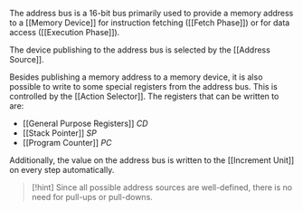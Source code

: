 The address bus is a 16-bit bus primarily used to provide a memory address to a [[Memory Device]] for instruction fetching ([[Fetch Phase]]) or for data access ([[Execution Phase]]).

The device publishing to the address bus is selected by the [[Address Source]].

Besides publishing a memory address to a memory device, it is also possible to write to some special registers from the address bus. This is controlled by the [[Action Selector]]. The registers that can be written to are:
* [[General Purpose Registers]] $CD$
* [[Stack Pointer]] $SP$
* [[Program Counter]] $PC$

Additionally, the value on the address bus is written to the [[Increment Unit]] on every step automatically.

>[!hint]
>Since all possible address sources are well-defined, there is no need for pull-ups or pull-downs.

